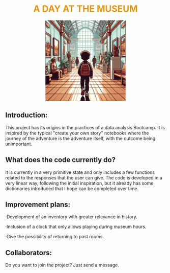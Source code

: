  <center> <h1 style="color:#e39714">A DAY AT THE MUSEUM </h1> </center> 

<p align="center">
  <img src="https://github.com/Vicgutgam/Quest1.-Museum/blob/main/_71a0ffc1-a843-45cb-8d88-2c0b74281e4a.jpg" width="50%">
  <br>
 
</p>




## Introduction:

This project has its origins in the practices of a data analysis Bootcamp. It is inspired by the typical "create your own story" notebooks where the journey of the adventure is the adventure itself, with the outcome being unimportant.



## What does the code currently do?
It is currently in a very primitive state and only includes a few functions related to the responses that the user can give.
The code is developed in a very linear way, following the initial inspiration, but it already has some dictionaries introduced that I hope can be completed over time.





## Improvement plans:

·Development of an inventory with greater relevance in history.

·Inclusion of a clock that only allows playing during museum hours.

·Give the possibility of returning to past rooms.


## Collaborators:
Do you want to join the project? Just send a message.
